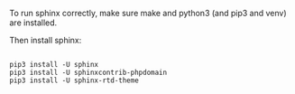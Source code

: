 To run sphinx correctly, make sure make and python3 (and pip3 and venv) are installed.

Then install sphinx:
```

pip3 install -U sphinx
pip3 install -U sphinxcontrib-phpdomain
pip3 install -U sphinx-rtd-theme
```
